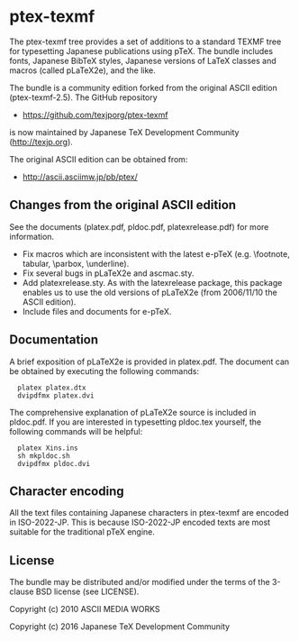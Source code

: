# ptex-texmf

The ptex-texmf tree provides a set of additions to a standard TEXMF
tree for typesetting Japanese publications using pTeX. The bundle
includes fonts, Japanese BibTeX styles, Japanese versions of LaTeX
classes and macros (called pLaTeX2e), and the like.

The bundle is a community edition forked from the original ASCII
edition (ptex-texmf-2.5). The GitHub repository

- https://github.com/texjporg/ptex-texmf

is now maintained by Japanese TeX Development Community
(http://texjp.org).

The original ASCII edition can be obtained from:

- http://ascii.asciimw.jp/pb/ptex/

## Changes from the original ASCII edition

See the documents (platex.pdf, pldoc.pdf, platexrelease.pdf) for more information.

- Fix macros which are inconsistent with the latest e-pTeX (e.g. \footnote, tabular, \parbox, \underline).
- Fix several bugs in pLaTeX2e and ascmac.sty.
- Add platexrelease.sty. As with the latexrelease package, this package enables us to use the old versions of pLaTeX2e (from 2006/11/10 the ASCII edition).
- Include files and documents for e-pTeX.

## Documentation

A brief exposition of pLaTeX2e is provided in platex.pdf.
The document can be obtained by executing the following commands:

~~~~
  platex platex.dtx
  dvipdfmx platex.dvi
~~~~

The comprehensive explanation of pLaTeX2e source is included in
pldoc.pdf. If you are interested in typesetting pldoc.tex yourself,
the following commands will be helpful:

~~~~
  platex Xins.ins
  sh mkpldoc.sh
  dvipdfmx pldoc.dvi
~~~~

## Character encoding

All the text files containing Japanese characters in ptex-texmf are
encoded in ISO-2022-JP. This is because ISO-2022-JP encoded texts
are most suitable for the traditional pTeX engine.

## License

The bundle may be distributed and/or modified under the terms of
the 3-clause BSD license (see LICENSE).

Copyright (c) 2010 ASCII MEDIA WORKS

Copyright (c) 2016 Japanese TeX Development Community
